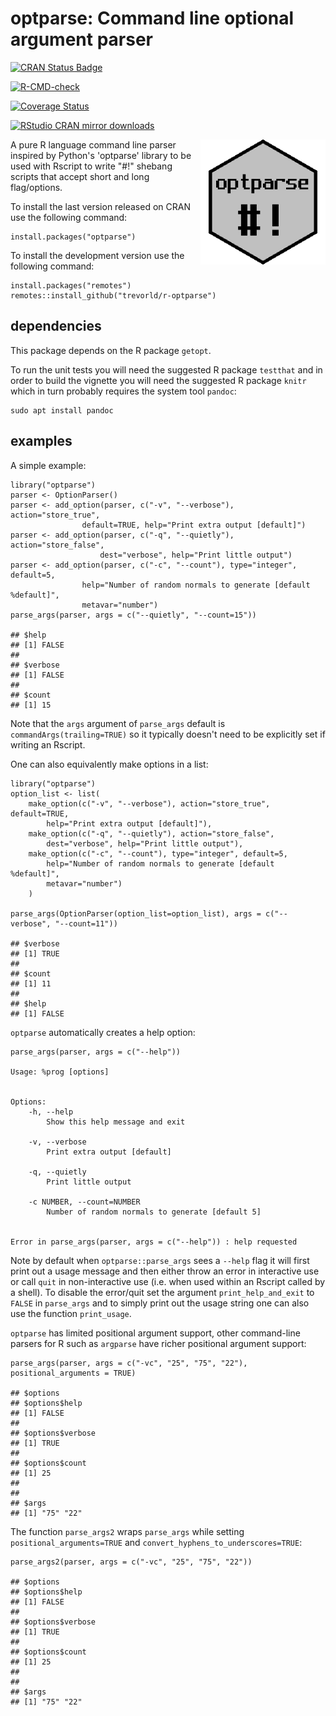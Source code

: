 # optparse: Command line optional argument parser

[![CRAN Status Badge](https://www.r-pkg.org/badges/version/optparse)](https://cran.r-project.org/package=optparse)

[![R-CMD-check](https://github.com/trevorld/r-optparse/workflows/R-CMD-check/badge.svg)](https://github.com/trevorld/r-optparse/actions)

[![Coverage Status](https://codecov.io/github/trevorld/r-optparse/branch/master/graph/badge.svg)](https://app.codecov.io/github/trevorld/r-optparse?branch=master)

[![RStudio CRAN mirror downloads](https://cranlogs.r-pkg.org/badges/optparse)](https://cran.r-project.org/package=optparse)

<img src="man/figures/logo.png" align="right" width="200px" alt="optparse hex sticker">

A pure R language command line parser inspired by Python's 'optparse'
library to be used with Rscript to write "\#!" shebang scripts that
accept short and long flag/options.

To install the last version released on CRAN use the following command:

    install.packages("optparse")

To install the development version use the following command:

    install.packages("remotes")
    remotes::install_github("trevorld/r-optparse")

## dependencies

This package depends on the R package `getopt`.

To run the unit tests you will need the suggested R package `testthat`
and in order to build the vignette you will need the suggested R package
`knitr` which in turn probably requires the system tool `pandoc`:

    sudo apt install pandoc

## examples

A simple example:

    library("optparse")
    parser <- OptionParser()
    parser <- add_option(parser, c("-v", "--verbose"), action="store_true", 
                    default=TRUE, help="Print extra output [default]")
    parser <- add_option(parser, c("-q", "--quietly"), action="store_false", 
                        dest="verbose", help="Print little output")
    parser <- add_option(parser, c("-c", "--count"), type="integer", default=5, 
                    help="Number of random normals to generate [default %default]",
                    metavar="number")
    parse_args(parser, args = c("--quietly", "--count=15"))

    ## $help
    ## [1] FALSE
    ## 
    ## $verbose
    ## [1] FALSE
    ## 
    ## $count
    ## [1] 15

Note that the `args` argument of `parse_args` default is
`commandArgs(trailing=TRUE)` so it typically doesn't need to be
explicitly set if writing an Rscript.

One can also equivalently make options in a list:

    library("optparse")
    option_list <- list( 
        make_option(c("-v", "--verbose"), action="store_true", default=TRUE,
            help="Print extra output [default]"),
        make_option(c("-q", "--quietly"), action="store_false", 
            dest="verbose", help="Print little output"),
        make_option(c("-c", "--count"), type="integer", default=5, 
            help="Number of random normals to generate [default %default]",
            metavar="number")
        )

    parse_args(OptionParser(option_list=option_list), args = c("--verbose", "--count=11"))

    ## $verbose
    ## [1] TRUE
    ## 
    ## $count
    ## [1] 11
    ## 
    ## $help
    ## [1] FALSE

`optparse` automatically creates a help option:

    parse_args(parser, args = c("--help"))

    Usage: %prog [options]


    Options:
        -h, --help
            Show this help message and exit

        -v, --verbose
            Print extra output [default]

        -q, --quietly
            Print little output

        -c NUMBER, --count=NUMBER
            Number of random normals to generate [default 5]


    Error in parse_args(parser, args = c("--help")) : help requested

Note by default when `optparse::parse_args` sees a `--help` flag it will
first print out a usage message and then either throw an error in
interactive use or call `quit` in non-interactive use (i.e. when used
within an Rscript called by a shell). To disable the error/quit set the
argument `print_help_and_exit` to `FALSE` in `parse_args` and to simply
print out the usage string one can also use the function `print_usage`.

`optparse` has limited positional argument support, other command-line
parsers for R such as `argparse` have richer positional argument
support:

    parse_args(parser, args = c("-vc", "25", "75", "22"), positional_arguments = TRUE)

    ## $options
    ## $options$help
    ## [1] FALSE
    ## 
    ## $options$verbose
    ## [1] TRUE
    ## 
    ## $options$count
    ## [1] 25
    ## 
    ## 
    ## $args
    ## [1] "75" "22"

The function `parse_args2` wraps `parse_args` while setting
`positional_arguments=TRUE` and `convert_hyphens_to_underscores=TRUE`:

    parse_args2(parser, args = c("-vc", "25", "75", "22"))

    ## $options
    ## $options$help
    ## [1] FALSE
    ## 
    ## $options$verbose
    ## [1] TRUE
    ## 
    ## $options$count
    ## [1] 25
    ## 
    ## 
    ## $args
    ## [1] "75" "22"
